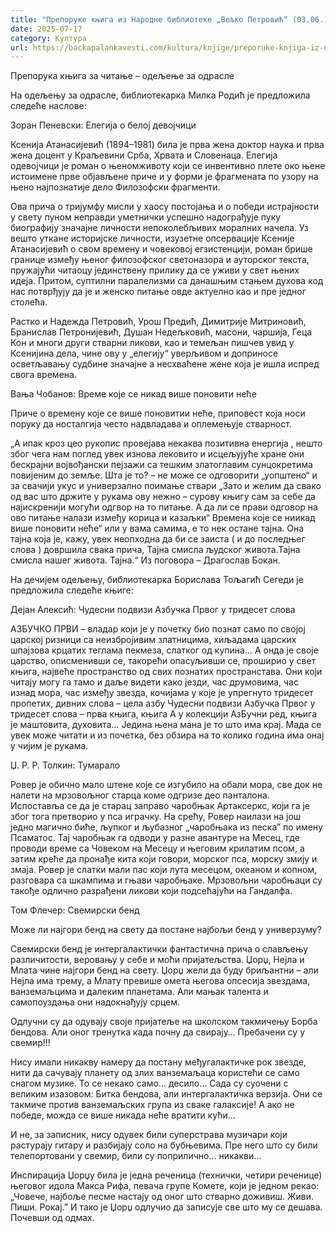 ```yaml
---
title: "Препоруке књига из Народне библиотеке „Вељко Петровић“ (03.06.)"
date: 2025-07-17
category: Култура
url: https://backapalankavesti.com/kultura/knjige/preporuke-knjiga-iz-narodne-biblioteke-veljko-petrovic-03-06/
---
```


Препорука књига за читање – одељење за одрасле

На одељењу за одрасле, библиотекарка Милка Родић је предложила следеће наслове:

Зоран Пеневски: Елегија о белој девојчици

Ксенија Атанасијевић (1894–1981) била је прва жена доктор наука и прва жена доцент у Краљевини Срба, Хрвата и Словенаца. Елегија одевојчици је роман о њеномживоту који се инвентивно плете око њене истоимене прве објављене приче и у форми је фрагмената по узору на њено најпознатије дело Филозофски фрагменти.

Ова прича о тријумфу мисли у хаосу постојања и о победи истрајности у свету пуном неправди уметнички успешно надограђује пуку биографију значајне личности непоколебљивих моралних начела. Уз вешто уткане историјске личности, изузетне опсервације Ксеније Атанасијевић о свом времену и човековој егзистенцији, роман брише границе између њеног филозофског светоназора и ауторског текста, пружајући читаоцу јединствену прилику да се уживи у свет њених идеја. Притом, суптилни паралелизми са данашњим стањем духова код нас потврђују да је и женско питање овде актуелно као и пре једног столећа.

Растко и Надежда Петровић, Урош Предић, Димитрије Митриновић, Бранислав Петронијевић, Душан Недељковић, масони, чаршија, Геца Кон и многи други стварни ликови, као и темељан пишчев увид у Ксенијина дела, чине ову у „елегију“ уверљивом и доприносе осветљавању судбине значајне а несхваћене жене која је ишла испред свога времена.

Вања Чобанов: Време које се никад више поновити неће

Приче о времену које се више поновитии неће, приповест која носи поруку да носталгија често надвладава и оплемењује стварност.

„А ипак кроз цео рукопис провејава некаква позитивна енергија , нешто због чега нам поглед увек изнова лековито и исцељујуће хране они бескрајни војвођански пејзажи са тешким златоглавим сунцокретима повијеним до земље. Шта је то? – не може се одговорити „уопштено“ и за свачији укус и универзално поимање ствари „Зато и желим да свако од вас што држите у рукама ову нежно – сурову књигу сам за себе да најискренији могући одгвор на то питање. А да ли се прави одговор на ово питање налази између корица и казаљки“ Времена које се ниикад више поновити неће“ или у вама самима, е то нек остане тајна. Она тајна која је, кажу, увек неопходна да би се заиста ( и до последњег слова ) довршила свака прича, Тајна смисла људског живота.Тајна смисла нашег живота. Тајна.“ Из поговора – Драгослав Бокан.

На дечијем одељењу, библиотекарка Борислава Тољагић Сегеди је предложила следеће књиге:

Дејан Алексић: Чудесни подвизи Азбучка Првог у тридесет слова

АЗБУЧКО ПРВИ – владар који је у почетку био познат само по својој царској ризници са неизбројивим златницима, хиљадама царских шпајзова крцатих теглама пекмеза, слатког од купина… А онда је своје царство, описменивши се, такорећи опасуљивши се, проширио у свет књига, највеће пространство од свих познатих пространстава. Они који читају могу га тамо и даље видети како језди, час друмовима, час изнад мора, час између звезда, кочијама у које је упрегнуто тридесет пропетих, дивних слова – цела азбу Чудесни подвизи Азбучка Првог у тридесет слова – прва књига, књига А у колекцији АзБучни ред, књига је маштовита, духовита… Једина њена мана је то што има крај. Мада се увек може читати и из почетка, без обзира на то колико година има онај у чијим је рукама.

Џ. Р. Р. Толкин: Тумарало

Ровер је обично мало штене које се изгубило на обали мора, све док не налети на мрзовољног старца коме одгризе део панталона. Испоставља се да је старац заправо чаробњак Артаксеркс, који га је због тога претворио у пса играчку. На срећу, Ровер наилази на још једно магично биће, љупког и љубазног „чаробњака из песка” по имену Псаматос. Тај чаробњак га одводи у разне авантуре на Месец, где проводи време са Човеком на Месецу и његовим крилатим псом, а затим креће да пронађе кита који говори, морског пса, морску змију и змаја. Ровер је слатки мали пас који лута месецом, океаном и копном, разговара са шкампима и гњави чаробњаке. Мрзовољни
чаробњаци су такође одлично разрађени ликови који подсећајући на Гандалфа.

Том Флечер: Свемирски бенд

Може ли најгори бенд на свету да постане најбољи бенд у универзуму?

Свемирски бенд је интергалактички фантастична прича о слављењу различитости, веровању у себе и моћи пријатељства. Џорџ, Нејла и Млата чине најгори бенд на свету. Џорџ жели да буду бриљантни – али Нејла има трему, а Млату превише омета његова опсесија звездама, ванземаљцима и далеким планетама. Али мањак талента и самопоуздања они надокнађују срцем.

Одлучни су да одувају своје пријатеље на школском такмичењу Борба бендова. Али оног тренутка када почну да свирају… Пребачени су у свемир!!!

Нису имали никакву намеру да постану међугалактичке рок звезде, нити да сачувају планету од злих ванземаљаца користећи се само снагом музике. То се некако само… десило… Сада су суочени с великим изазовом: Битка бендова, али интергалактичка верзија. Они се такмиче против ванземаљских група из сваке галаксије! А ако не победе, можда се више никада неће вратити кући…

И не, за записник, нису одувек били суперстрава музичари који растурају гитару и разбијају соло на бубњевима. Пре него што су били телепортовани у свемир, били су поприлично… никакви…

Инспирација Џорџу била је једна реченица (технички, четири реченице) његовог идола Макса Рифа, певача групе Комете, који је једном рекао: „Човече, најбоље песме настају од оног што стварно доживиш. Живи. Пиши. Рокај.” И тако је Џорџ одлучио да записује све што му се дешава. Почевши од одмах.
